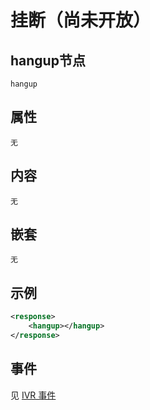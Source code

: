 # 挂断（尚未开放）

## hangup节点

```
hangup
```

## 属性
    无

## 内容
    无

## 嵌套
    无
    
## 示例

```xml
<response>
    <hangup></hangup>
</response>
```
## 事件
见 [IVR 事件](../evt/ivr/index.md)
